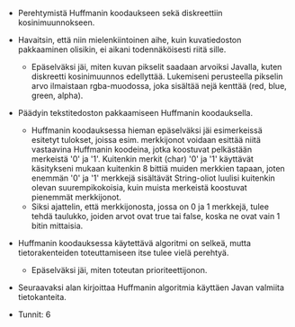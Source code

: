 * Perehtymistä Huffmanin koodaukseen sekä diskreettiin kosinimuunnokseen.
* Havaitsin, että niin mielenkiintoinen aihe, kuin kuvatiedoston pakkaaminen olisikin, ei aikani todennäköisesti riitä sille.
  * Epäselväksi jäi, miten kuvan pikselit saadaan arvoiksi Javalla, kuten diskreetti kosinimuunnos edellyttää. Lukemiseni perusteella pikselin arvo ilmaistaan 
  rgba-muodossa, joka sisältää nejä kenttää (red, blue, green, alpha).
* Päädyin tekstitedoston pakkaamiseen Huffmanin koodauksella.
  * Huffmanin koodauksessa hieman epäselväksi jäi esimerkeissä esitetyt tulokset, joissa esim. merkkijonot voidaan esittää niitä vastaavina
  Huffmanin koodeina, jotka koostuvat pelkästään merkeistä '0' ja '1'. Kuitenkin merkit (char) '0' ja '1' käyttävät käsitykseni mukaan 
  kuitenkin 8 bittiä muiden merkkien tapaan, joten enemmän '0' ja '1' merkkejä sisältävät String-oliot luulisi kuitenkin olevan suurempikokoisia,
  kuin muista merkeistä koostuvat pienemmät merkkijonot.
  * Siksi ajattelin, että merkkijonosta, jossa on 0 ja 1 merkkejä, tulee tehdä taulukko, joiden arvot ovat true tai false, koska ne ovat 
  vain 1 bitin mittaisia.
* Huffmanin koodauksessa käytettävä algoritmi on selkeä, mutta tietorakenteiden toteuttamiseen itse tulee vielä perehtyä. 
  * Epäselväksi jäi, miten toteutan prioriteettijonon.
  
* Seuraavaksi alan kirjoittaa Huffmanin algoritmia käyttäen Javan valmiita tietokanteita.

* Tunnit: 6
